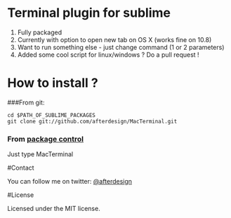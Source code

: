 # Terminal plugin for sublime

1. Fully packaged
2. Currently with option to open new tab on OS X (works fine on 10.8)
3. Want to run something else - just change command (1 or 2 parameters)
4. Added some cool script for linux/windows ? Do a pull request !

# How to install ?
###From git:
```
cd $PATH_OF_SUBLIME_PACKAGES
git clone git://github.com/afterdesign/MacTerminal.git
```

### From [package control](http://wbond.net/sublime_packages/package_control)
Just type MacTerminal

#Contact

You can follow me on twitter: [@afterdesign](http://twitter.com/afterdesign)

#License

Licensed under the MIT license.